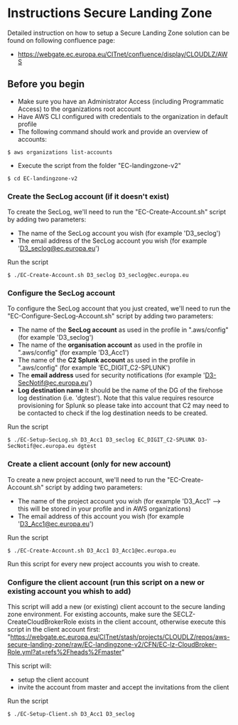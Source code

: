 # Instructions Secure Landing Zone

Detailed instruction on how to setup a Secure Landing Zone solution can be found on following confluence page:
- https://webgate.ec.europa.eu/CITnet/confluence/display/CLOUDLZ/AWS


## Before you begin

- Make sure you have an Administrator Access (including Programmatic Access) to the organizations root account
- Have AWS CLI configured with credentials to the organization in default profile
- The following command should work and provide an overview of accounts:
```
$ aws organizations list-accounts
```
- Execute the script from the folder "EC-landingzone-v2"
```
$ cd EC-landingzone-v2
```

### Create the SecLog account (if it doesn't exist)

To create the SecLog, we'll need to run the "EC-Create-Account.sh" script by adding two parameters:
- The name of the SecLog account you wish (for example 'D3_seclog')
- The email address of the SecLog account you wish (for example 'D3_seclog@ec.europa.eu')

Run the script
```
$ ./EC-Create-Account.sh D3_seclog D3_seclog@ec.europa.eu
```


### Configure the SecLog account

To configure the SecLog account that you just created, we'll need to run the "EC-Configure-SecLog-Account.sh" script by adding two parameters:
- The name of the **SecLog account** as used in the profile in ".aws/config" (for example 'D3_seclog')
- The name of the **organisation account** as used in the profile in ".aws/config" (for example 'D3_Acc1')
- The name of the **C2 Splunk account** as used in the profile in ".aws/config" (for example 'EC_DIGIT_C2-SPLUNK')
- The **email address** used for security notifications (for example 'D3-SecNotif@ec.europa.eu')
- **Log destination name** It should be the name of the DG of the firehose log destination (i.e. 'dgtest'). Note that this value requires resource provisioning for Splunk so please take into account that C2 may need to be contacted to check if the log destination needs to be created.

Run the script
```
$ ./EC-Setup-SecLog.sh D3_Acc1 D3_seclog EC_DIGIT_C2-SPLUNK D3-SecNotif@ec.europa.eu dgtest
```


### Create a client account (only for new account)

To create a new project account, we'll need to run the "EC-Create-Account.sh" script by adding two parameters:
- The name of the project account you wish (for example 'D3_Acc1' --> this will be stored in your profile and in AWS organizations)
- The email address of this account you wish (for example 'D3_Acc1@ec.europa.eu')

Run the script
```
$ ./EC-Create-Account.sh D3_Acc1 D3_Acc1@ec.europa.eu
```

Run this script for every new project accounts you wish to create.


### Configure the client account (run this script on a new or existing account you whish to add)

This script will add a new (or existing) client account to the secure landing zone environment.
For existing accounts, make sure the SECLZ-CreateCloudBrokerRole exists in the client account, otherwise execute this script in the client account first: "https://webgate.ec.europa.eu/CITnet/stash/projects/CLOUDLZ/repos/aws-secure-landing-zone/raw/EC-landingzone-v2/CFN/EC-lz-CloudBroker-Role.yml?at=refs%2Fheads%2Fmaster"

This script will:
- setup the client account
- invite the account from master and accept the invitations from the client

Run the script
```
$ ./EC-Setup-Client.sh D3_Acc1 D3_seclog
```
